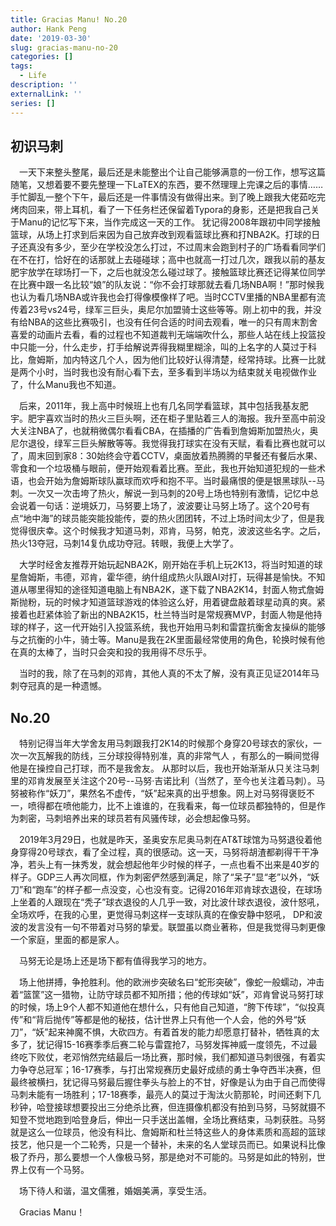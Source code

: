 ```yaml
---
title: Gracias Manu! No.20
author: Hank Peng
date: '2019-03-30'
slug: gracias-manu-no-20
categories: []
tags:
  - Life
description: ''
externalLink: ''
series: []
---
```


## 初识马刺

&emsp;一天下来整头整尾，最后还是未能整出个让自己能够满意的一份工作，想写这篇随笔，又想着要不要先整理一下LaTEX的东西，要不然理理上完课之后的事情……手忙脚乱一整个下午，最后还是一件事情没有做得出来。到了晚上跟我大佬茹吃完烤肉回来，带上耳机，看了一下任务栏还保留着Typora的身影，还是把我自己关于Manu的记忆写下来，当作完成这一天的工作。
犹记得2008年跟初中同学接触篮球，从场上打求到后来因为自己放弃改到观看篮球比赛和打NBA2K。打球的日子还真没有多少，至少在学校没怎么打过，不过周末会跑到村子的广场看看同学们在不在打，恰好在的话那就上去碰碰球；高中也就高一打过几次，跟我以前的基友肥宇放学在球场打一下，之后也就没怎么碰过球了。接触篮球比赛还记得某位同学在比赛中跟一名比较“娘”的队友说：“你不会打球那就去看几场NBA啊！”那时候我也认为看几场NBA或许我也会打得像模像样了吧。当时CCTV里播的NBA里都有流传着23号vs24号，绿军三巨头，奥尼尔加盟骑士这些等等。刚上初中的我，并没有给NBA的这些比赛吸引，也没有任何合适的时间去观看，唯一的只有周末割舍喜爱的动画片去看，看的过程也不知道裁判无端端吹什么，那些人站在线上投篮投中只能一分，什么走步，打手给解说弄得我糊里糊涂，叫的上名字的人莫过于科比，詹姆斯，加内特这几个人，因为他们比较好认得清楚，经常持球。比赛一比就是两个小时，当时我也没有耐心看下去，至多看到半场以为结束就关电视做作业了，什么Manu我也不知道。

&emsp;后来，2011年，我上高中时候班上也有几名同学看篮球，其中包括我基友肥宇。肥宇喜欢当时的热火三巨头啊，还在柜子里贴着三人的海报。我升至高中前没大关注NBA了，也就稍微偶尔看看CBA，在插播的广告看到詹姆斯加盟热火，奥尼尔退役，绿军三巨头解散等等。我觉得我打球实在没有天赋，看看比赛也就可以了，周末回到家8：30始终会守着CCTV，桌面放着热腾腾的早餐还有餐后水果、零食和一个垃圾桶与眼前，便开始观看着比赛。至此，我也开始知道犯规的一些术语，也会开始为詹姆斯球队赢球而欢呼和抱不平。当时最痛恨的便是银黑球队--马刺。一次又一次击垮了热火，解说一到马刺的20号上场也特别有激情，记忆中总会说着一句话：逆境妖刀，马努要上场了，波波要让马努上场了。这个20号有点“地中海”的球员能突能投能传，耍的热火团团转，不过上场时间太少了，但是我觉得很庆幸。这个时候我才知道马刺，邓肯，马努，帕克，波波这些名字。之后，热火13夺冠，马刺14复仇成功夺冠。转眼，我便上大学了。

&emsp;大学时经舍友推荐开始玩起NBA2K，刚开始在手机上玩2K13，将当时知道的球星詹姆斯，韦德，邓肯，霍华德，纳什组成热火队跟AI对打，玩得甚是愉快。不知道从哪里得知的途径知道电脑上有NBA2K，遂下载了NBA2K14，封面人物式詹姆斯抛粉，玩的时候才知道篮球游戏的体验这么好，用着键盘敲着球星动真的爽。紧接着也赶紧体验了新出的NBA2K15，杜兰特当时是常规赛MVP，封面人物是他持球的样子，这一代开始引入投篮系统，我也开始用马刺和雷霆抗衡舍友操纵的能够与之抗衡的小牛，骑士等。Manu是我在2K里面最经常使用的角色，轮换时候有他在真的太棒了，当时只会突和投的我用得不尽乐乎。

&emsp;当时的我，除了在马刺的邓肯，其他人真的不太了解，没有真正见证2014年马刺夺冠真的是一种遗憾。

## No.20

&emsp;特别记得当年大学舍友用马刺跟我打2K14的时候那个身穿20号球衣的家伙，一次一次瓦解我的防线，三分球投得特别准，真的非常气人 ，有那么的一瞬间觉得他是在操控自己打球，而不是我舍友。 从那时以后，我也开始渐渐从只关注马刺里的邓肯发展至关注这个20号--马努·吉诺比利（当然了，至今也关注着马刺）。马努被称作“妖刀”，果然名不虚传，“妖”起来真的出乎想象。网上对马努得褒贬不一，喷得都在喷他能力，比不上谁谁的，在我看来，每一位球员都独特的，但是作为刺密，马刺培养出来的球员若有风骚传球，必会想起像马努。 

&emsp;2019年3月29日，也就是昨天，圣奥安东尼奥马刺在AT&T球馆为马努退役着他身穿得20号球衣，看了全过程，真的很感动。这一天，马努将胡渣都剃得干干净净，若头上有一抹秀发，就会想起他年少时候的样子，一点也看不出来是40岁的样子。GDP三人再次同框，作为刺密俨然感到满足，除了“呆子”显“老”以外，“妖刀”和“跑车”的样子都一点没变，心也没有变。记得2016年邓肯球衣退役，在球场上坐着的人跟现在“秃子”球衣退役的人几乎一致，对比波什球衣退役，波什怒吼，全场欢呼，在我的心里，更觉得马刺这样一支球队真的在像安静中怒吼，  DP和波波的发言没有一句不带着对马努的挚爱。联盟虽以商业著称，但是我觉得马刺更像一个家庭，里面的都是家人。

&emsp;马努无论是场上还是场下都有值得我学习的地方。

&emsp;场上他拼搏，争抢胜利。他的欧洲步突破名曰“蛇形突破”，像蛇一般蠕动，冲击着“篮筐”这一猎物，让防守球员都不知所措；他的传球如“妖”，邓肯曾说马努打球的时候，场上9个人都不知道他在想什么，只有他自己知道，“胯下传球”，“似投真传”和“背后抛传”等都是他的秘技，估计世界上只有他一个人会，他的外号“妖刀”，“妖”起来神魔不惧，大砍四方。有着首发的能力却愿意打替补，牺牲真的太多了，犹记得15-16赛季季后赛二轮与雷霆抢7，马努发挥神威一度领先，不过最终吃下败仗，老邓悄然完结最后一场比赛，那时候，我们都知道马刺很强，有着实力争夺总冠军；16-17赛季，与打出常规赛历史最好成绩的勇士争夺西半决赛，但最终被横扫，犹记得马努最后握住拳头与脸上的不甘，好像是认为由于自己而使得马刺未能有一场胜利；17-18赛季，最亮人的莫过于淘汰火箭那轮，时间还剩下几秒钟，哈登接球想要投出三分绝杀比赛，但连摄像机都没有拍到马努，马努就摄不知登不觉地跑到哈登身后，伸出一只手送出盖帽，全场比赛结束，马刺获胜。马努就是这么一位球员，他没有科比、詹姆斯和杜兰特这些人的身体素质和高超的篮球技艺，他只是一个二轮秀，只是一个替补，未来的名人堂球员而已。如果说科比像极了乔丹，那么要想一个人像极马努，那是绝对不可能的。马努是如此的特别，世界上仅有一个马努。

&emsp;场下待人和谐，温文儒雅，婚姻美满，享受生活。

&emsp;Gracias Manu！


